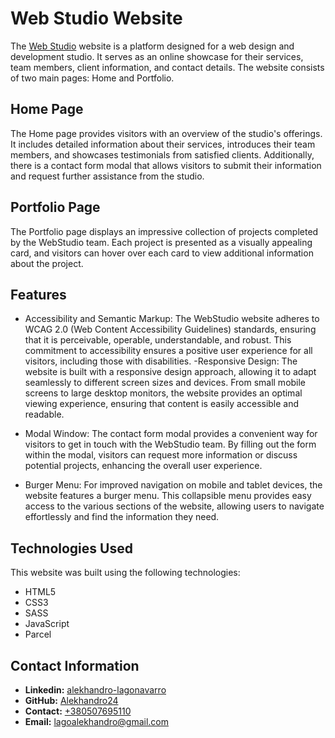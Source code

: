 # Web Studio Website
The [Web Studio](https://alekhandro24.github.io/webstudio/) website is a platform designed for a web design and development studio. It serves as an online showcase for their services, team members, client information, and contact details. The website consists of two main pages: Home and Portfolio.

## Home Page
The Home page provides visitors with an overview of the studio's offerings. It includes detailed information about their services, introduces their team members, and showcases testimonials from satisfied clients. Additionally, there is a contact form modal that allows visitors to submit their information and request further assistance from the studio.

## Portfolio Page
The Portfolio page displays an impressive collection of projects completed by the WebStudio team. Each project is presented as a visually appealing card, and visitors can hover over each card to view additional information about the project.

## Features

* Accessibility and Semantic Markup: The WebStudio website adheres to WCAG 2.0 (Web Content Accessibility Guidelines) standards, ensuring that it is perceivable, operable, understandable, and robust. This commitment to accessibility ensures a positive user experience for all visitors, including those with disabilities. -Responsive Design: The website is built with a responsive design approach, allowing it to adapt seamlessly to different screen sizes and devices. From small mobile screens to large desktop monitors, the website provides an optimal viewing experience, ensuring that content is easily accessible and readable.
  
* Modal Window: The contact form modal provides a convenient way for visitors to get in touch with the WebStudio team. By filling out the form within the modal, visitors can request more information or discuss potential projects, enhancing the overall user experience.
  
* Burger Menu: For improved navigation on mobile and tablet devices, the website features a burger menu. This collapsible menu provides easy access to the various sections of the website, allowing users to navigate effortlessly and find the information they need.


## Technologies Used
This website was built using the following technologies:
* HTML5
* CSS3
* SASS
* JavaScript
* Parcel

## Contact Information
* **Linkedin:** [alekhandro-lagonavarro](https://www.linkedin.com/in/alekhandro-lagonavarro/)
* **GitHub:** [Alekhandro24](https://github.com/Alekhandro24)
* **Contact:** [+380507695110](+380507695110)
* **Email:** [lagoalekhandro@gmail.com](https://www.gmail.com)



